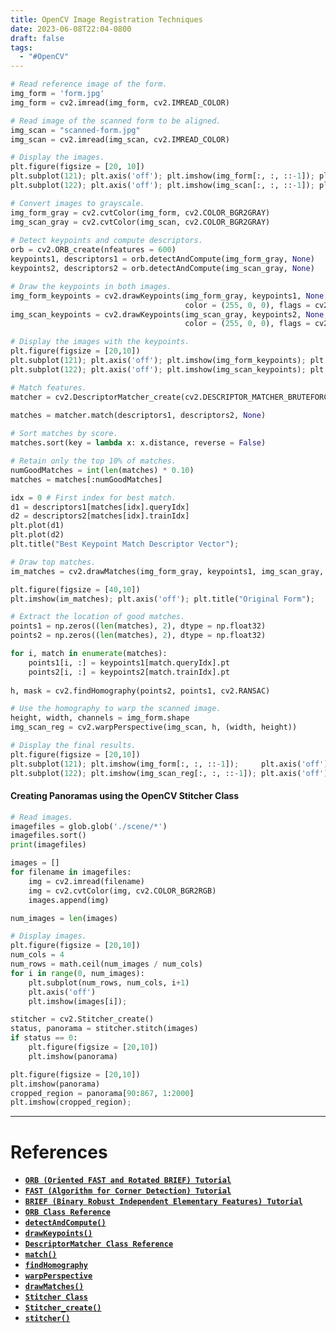 ```yaml
---
title: OpenCV Image Registration Techniques
date: 2023-06-08T22:04-0800
draft: false
tags:
  - "#OpenCV"
---
```

```python
# Read reference image of the form.
img_form = 'form.jpg'
img_form = cv2.imread(img_form, cv2.IMREAD_COLOR)

# Read image of the scanned form to be aligned.
img_scan = "scanned-form.jpg"
img_scan = cv2.imread(img_scan, cv2.IMREAD_COLOR)

# Display the images. 
plt.figure(figsize = [20, 10])
plt.subplot(121); plt.axis('off'); plt.imshow(img_form[:, :, ::-1]); plt.title("Original Form")
plt.subplot(122); plt.axis('off'); plt.imshow(img_scan[:, :, ::-1]); plt.title("Scanned Form");

# Convert images to grayscale.
img_form_gray = cv2.cvtColor(img_form, cv2.COLOR_BGR2GRAY)
img_scan_gray = cv2.cvtColor(img_scan, cv2.COLOR_BGR2GRAY)
  
# Detect keypoints and compute descriptors.
orb = cv2.ORB_create(nfeatures = 600)
keypoints1, descriptors1 = orb.detectAndCompute(img_form_gray, None)
keypoints2, descriptors2 = orb.detectAndCompute(img_scan_gray, None)

# Draw the keypoints in both images.
img_form_keypoints = cv2.drawKeypoints(img_form_gray, keypoints1, None, 
                                       color = (255, 0, 0), flags = cv2.DRAW_MATCHES_FLAGS_DRAW_RICH_KEYPOINTS)
img_scan_keypoints = cv2.drawKeypoints(img_scan_gray, keypoints2, None, 
                                       color = (255, 0, 0), flags = cv2.DRAW_MATCHES_FLAGS_DRAW_RICH_KEYPOINTS)

# Display the images with the keypoints.
plt.figure(figsize = [20,10])
plt.subplot(121); plt.axis('off'); plt.imshow(img_form_keypoints); plt.title("Original Form")
plt.subplot(122); plt.axis('off'); plt.imshow(img_scan_keypoints); plt.title("Scanned Form");

# Match features.
matcher = cv2.DescriptorMatcher_create(cv2.DESCRIPTOR_MATCHER_BRUTEFORCE_HAMMING)

matches = matcher.match(descriptors1, descriptors2, None)
  
# Sort matches by score.
matches.sort(key = lambda x: x.distance, reverse = False)

# Retain only the top 10% of matches.
numGoodMatches = int(len(matches) * 0.10)
matches = matches[:numGoodMatches]

idx = 0 # First index for best match.
d1 = descriptors1[matches[idx].queryIdx]
d2 = descriptors2[matches[idx].trainIdx]
plt.plot(d1)
plt.plot(d2)
plt.title("Best Keypoint Match Descriptor Vector");

# Draw top matches.
im_matches = cv2.drawMatches(img_form_gray, keypoints1, img_scan_gray, keypoints2, matches, None)

plt.figure(figsize = [40,10])
plt.imshow(im_matches); plt.axis('off'); plt.title("Original Form");

# Extract the location of good matches.
points1 = np.zeros((len(matches), 2), dtype = np.float32)
points2 = np.zeros((len(matches), 2), dtype = np.float32)

for i, match in enumerate(matches):
    points1[i, :] = keypoints1[match.queryIdx].pt
    points2[i, :] = keypoints2[match.trainIdx].pt
    
h, mask = cv2.findHomography(points2, points1, cv2.RANSAC)

# Use the homography to warp the scanned image.
height, width, channels = img_form.shape
img_scan_reg = cv2.warpPerspective(img_scan, h, (width, height))

# Display the final results.
plt.figure(figsize = [20,10])
plt.subplot(121); plt.imshow(img_form[:, :, ::-1]);     plt.axis('off'); plt.title("Original Form")
plt.subplot(122); plt.imshow(img_scan_reg[:, :, ::-1]); plt.axis('off'); plt.title("Scanned Form");
```

#### Creating Panoramas using the OpenCV Stitcher Class
```python
# Read images.
imagefiles = glob.glob('./scene/*')
imagefiles.sort()
print(imagefiles)

images = []
for filename in imagefiles:
    img = cv2.imread(filename)
    img = cv2.cvtColor(img, cv2.COLOR_BGR2RGB)
    images.append(img)

num_images = len(images)

# Display images.
plt.figure(figsize = [20,10]) 
num_cols = 4
num_rows = math.ceil(num_images / num_cols)
for i in range(0, num_images):
    plt.subplot(num_rows, num_cols, i+1) 
    plt.axis('off')
    plt.imshow(images[i]);

stitcher = cv2.Stitcher_create()
status, panorama = stitcher.stitch(images)
if status == 0:
    plt.figure(figsize = [20,10]) 
    plt.imshow(panorama)

plt.figure(figsize = [20,10]) 
plt.imshow(panorama)
cropped_region = panorama[90:867, 1:2000]
plt.imshow(cropped_region);
```

---
# References

- [**`ORB (Oriented FAST and Rotated BRIEF) Tutorial`**](https://docs.opencv.org/4.5.2/d1/d89/tutorial_py_orb.html)
- [**`FAST (Algorithm for Corner Detection) Tutorial`**](https://docs.opencv.org/3.4/df/d0c/tutorial_py_fast.html)
- [**`BRIEF (Binary Robust Independent Elementary Features) Tutorial`**](https://docs.opencv.org/3.4/dc/d7d/tutorial_py_brief.html)
- [**`ORB Class Reference`**](https://docs.opencv.org/4.5.2/db/d95/classcv_1_1ORB.html)
- [**`detectAndCompute()`**](https://docs.opencv.org/4.5.2/d0/d13/classcv_1_1Feature2D.html#a8be0d1c20b08eb867184b8d74c15a677)
- [**`drawKeypoints()`**](https://docs.opencv.org/4.5.2/d4/d5d/group__features2d__draw.html#ga5d2bafe8c1c45289bc3403a40fb88920)
- [**`DescriptorMatcher Class Reference`**](https://docs.opencv.org/4.5.2/db/d39/classcv_1_1DescriptorMatcher.html)
- [**`match()`**](https://docs.opencv.org/4.5.2/db/d39/classcv_1_1DescriptorMatcher.html#a0f046f47b68ec7074391e1e85c750cba)
- [**`findHomography`**](https://docs.opencv.org/4.5.2/d9/d0c/group__calib3d.html#ga4abc2ece9fab9398f2e560d53c8c9780)
- [**`warpPerspective`**](https://docs.opencv.org/4.5.2/da/d54/group__imgproc__transform.html#gaf73673a7e8e18ec6963e3774e6a94b87)
- [**`drawMatches()`**](https://docs.opencv.org/4.5.2/d4/d5d/group__features2d__draw.html#gad8f463ccaf0dc6f61083abd8717c261a)
- [**`Stitcher Class`**](https://docs.opencv.org/4.5.2/d2/d8d/classcv_1_1Stitcher.html)
- [**`Stitcher_create()`**](https://docs.opencv.org/4.5.2/d2/d8d/classcv_1_1Stitcher.html#a308a47865a1f381e4429c8ec5e99549f)
- [**`stitcher()`**](https://docs.opencv.org/4.5.2/d2/d8d/classcv_1_1Stitcher.html#a37ee5bacf229e9d0fb9f97c8f5ed1acd)
